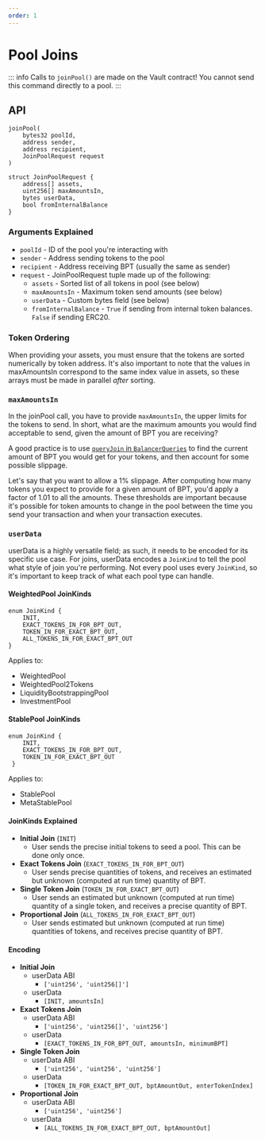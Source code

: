 ```yaml
---
order: 1
---
```


# Pool Joins

::: info
Calls to `joinPool()` are made on the Vault contract! You cannot send this command directly to a pool.
:::

## API

```solidity
joinPool(
    bytes32 poolId,
    address sender,
    address recipient,
    JoinPoolRequest request
)

struct JoinPoolRequest {
    address[] assets,
    uint256[] maxAmountsIn,
    bytes userData,
    bool fromInternalBalance
}
```

### Arguments Explained

- `poolId` - ID of the pool you're interacting with
- `sender` - Address sending tokens to the pool
- `recipient` - Address receiving BPT (usually the same as sender)
- `request` - JoinPoolRequest tuple made up of the following:
  - `assets` - Sorted list of all tokens in pool (see below)
  - `maxAmountsIn` - Maximum token send amounts (see below)
  - `userData` - Custom bytes field (see below)
  - `fromInternalBalance` - `True` if sending from internal token balances. `False` if sending ERC20.

### Token Ordering

When providing your assets, you must ensure that the tokens are sorted numerically by token address. It's also important to note that the values in maxAmountsIn correspond to the same index value in assets, so these arrays must be made in parallel _after_ sorting.

### `maxAmountsIn`

In the joinPool call, you have to provide `maxAmountsIn`, the upper limits for the tokens to send. In short, what are the maximum amounts you would find acceptable to send, given the amount of BPT you are receiving?

A good practice is to use [`queryJoin` in `BalancerQueries`](/reference/contracts/query-functions.md#queryjoin) to find the current amount of BPT you would get for your tokens, and then account for some possible slippage.

Let's say that you want to allow a 1% slippage. After computing how many tokens you expect to provide for a given amount of BPT, you'd apply a factor of 1.01 to all the amounts. These thresholds are important because it's possible for token amounts to change in the pool between the time you send your transaction and when your transaction executes.

### `userData`

userData is a highly versatile field; as such, it needs to be encoded for its specific use case. For joins, userData encodes a `JoinKind` to tell the pool what style of join you're performing. Not every pool uses every `JoinKind`, so it's important to keep track of what each pool type can handle.

#### WeightedPool JoinKinds

```solidity
enum JoinKind {
    INIT,
    EXACT_TOKENS_IN_FOR_BPT_OUT,
    TOKEN_IN_FOR_EXACT_BPT_OUT,
    ALL_TOKENS_IN_FOR_EXACT_BPT_OUT
}
```

Applies to:

- WeightedPool
- WeightedPool2Tokens
- LiquidityBootstrappingPool
- InvestmentPool

#### StablePool JoinKinds

```solidity
enum JoinKind {
    INIT,
    EXACT_TOKENS_IN_FOR_BPT_OUT,
    TOKEN_IN_FOR_EXACT_BPT_OUT
 }
```

Applies to:

- StablePool
- MetaStablePool

#### JoinKinds Explained

- **Initial Join** (`INIT`)
  - User sends the precise initial tokens to seed a pool. This can be done only once.
- **Exact Tokens Join** (`EXACT_TOKENS_IN_FOR_BPT_OUT`)
  - User sends precise quantities of tokens, and receives an estimated but unknown (computed at run time) quantity of BPT.
- **Single Token Join** (`TOKEN_IN_FOR_EXACT_BPT_OUT`)
  - User sends an estimated but unknown (computed at run time) quantity of a single token, and receives a precise quantity of BPT.
- **Proportional Join** (`ALL_TOKENS_IN_FOR_EXACT_BPT_OUT`)
  - User sends estimated but unknown (computed at run time) quantities of tokens, and receives precise quantity of BPT.

#### Encoding

- **Initial Join**
  - userData ABI
    - `['uint256', 'uint256[]']`
  - userData
    - `[INIT, amountsIn]`
- **Exact Tokens Join**
  - userData ABI
    - `['uint256', 'uint256[]', 'uint256']`
  - userData
    - `[EXACT_TOKENS_IN_FOR_BPT_OUT, amountsIn, minimumBPT]`
- **Single Token Join**
  - userData ABI
    - `['uint256', 'uint256', 'uint256']`
  - userData
    - `[TOKEN_IN_FOR_EXACT_BPT_OUT, bptAmountOut, enterTokenIndex]`
- **Proportional Join**
  - userData ABI
    - `['uint256', 'uint256']`
  - userData
    - `[ALL_TOKENS_IN_FOR_EXACT_BPT_OUT, bptAmountOut]`
